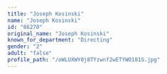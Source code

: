 ```yaml
---
title: "Joseph Kosinski"
name: "Joseph Kosinski"
id: "86270"
original_name: "Joseph Kosinski"
known_for_department: "Directing"
gender: "2"
adult: "false"
profile_path: "/oWLUXWY0j8TYzwnf2wETYWO181S.jpg"
---
```

